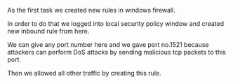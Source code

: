 As the first task we created new rules in windows firewall. 

In order to do that we logged into local security policy window and created new inbound rule from here.

We can give any port number here and we gave port no.1521 because attackers can perform DoS attacks by sending malicious tcp packets to this port.

Then we allowed all other traffic by creating this rule.

